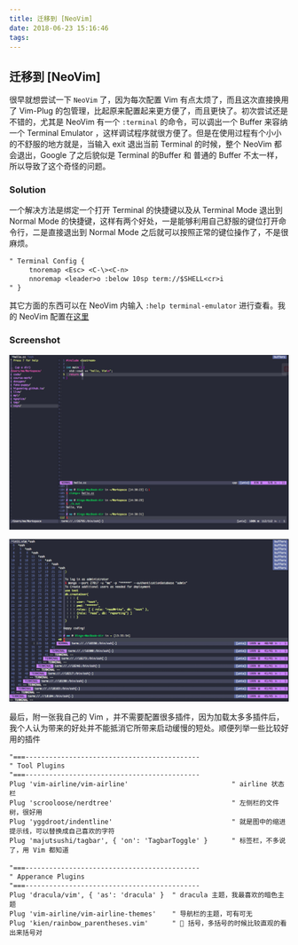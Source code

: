 ```yaml
---
title: 迁移到 [NeoVim]
date: 2018-06-23 15:16:46
tags:
---
```


## 迁移到 [NeoVim]

很早就想尝试一下 `NeoVim` 了，因为每次配置 Vim 有点太烦了，而且这次直接换用了 Vim-Plug 的包管理，比起原来配置起来更方便了，而且更快了。初次尝试还是不错的，尤其是 NeoVim 有一个 `:terminal` 的命令，可以调出一个 Buffer 来容纳一个 Terminal Emulator ，这样调试程序就很方便了。但是在使用过程有个小小的不舒服的地方就是，当输入 exit 退出当前 Terminal 的时候，整个 NeoVim 都会退出，Google 了之后貌似是 Terminal 的Buffer 和 普通的 Buffer 不太一样，所以导致了这个奇怪的问题。

### Solution

一个解决方法是绑定一个打开 Terminal 的快捷键以及从 Terminal Mode 退出到 Normal Mode 的快捷键，这样有两个好处，一是能够利用自己舒服的键位打开命令行，二是直接退出到 Normal Mode 之后就可以按照正常的键位操作了，不是很麻烦。

```vim
" Terminal Config {
     tnoremap <Esc> <C-\><C-n>
     nnoremap <leader>o :below 10sp term://$SHELL<cr>i
" }
```

其它方面的东西可以在 NeoVim 内输入 `:help terminal-emulator` 进行查看。我的 NeoVim 配置在[这里](https://github.com/Higuoxing/dot-file/blob/master/.nvim/init.vim)

### Screenshot

![VimShot](./vim_shot.jpg)

![vim-term](./vim-term-vim.jpg)

最后，附一张我自己的 Vim ，并不需要配置很多插件，因为加载太多多插件后，我个人认为带来的好处并不能抵消它所带来启动缓慢的短处。顺便列举一些比较好用的插件

```vim
"===--------------------------------------------
" Tool Plugins
"===--------------------------------------------
Plug 'vim-airline/vim-airline'                          " airline 状态栏
Plug 'scrooloose/nerdtree'                              " 左侧栏的文件树，很好用
Plug 'yggdroot/indentline'                              " 就是图中的缩进提示线，可以替换成自己喜欢的字符
Plug 'majutsushi/tagbar', { 'on': 'TagbarToggle' }      " 标签栏，不多说了，用 Vim 都知道

"===--------------------------------------------
" Apperance Plugins
"===--------------------------------------------
Plug 'dracula/vim', { 'as': 'dracula' }  " dracula 主题，我最喜欢的暗色主题
Plug 'vim-airline/vim-airline-themes'    " 导航栏的主题，可有可无
Plug 'kien/rainbow_parentheses.vim'      " 🌈 括号，多括号的时候比较直观的看出来括号对
```
